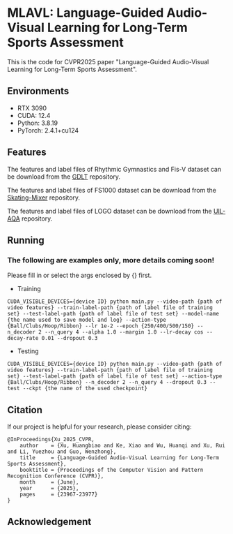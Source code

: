 # MLAVL: Language-Guided Audio-Visual Learning for Long-Term Sports Assessment

This is the code for CVPR2025 paper "Language-Guided Audio-Visual Learning for Long-Term Sports Assessment".

## Environments

- RTX 3090
- CUDA: 12.4
- Python: 3.8.19
- PyTorch: 2.4.1+cu124

## Features

The features and label files of Rhythmic Gymnastics and Fis-V dataset can be download from the [GDLT](https://github.com/xuangch/CVPR22_GDLT) repository.

The features and label files of FS1000 dataset can be download from the [Skating-Mixer](https://github.com/AndyFrancesco29/Audio-Visual-Figure-Skating) repository.

The features and label files of LOGO dataset can be download from the [UIL-AQA](https://github.com/dx199771/Interpretability-AQA/tree/main) repository.

## Running
### The following are examples only, more details coming soon!

Please fill in or select the args enclosed by {} first.

- Training

```
CUDA_VISIBLE_DEVICES={device ID} python main.py --video-path {path of video features} --train-label-path {path of label file of training set} --test-label-path {path of label file of test set} --model-name {the name used to save model and log} --action-type {Ball/Clubs/Hoop/Ribbon} --lr 1e-2 --epoch {250/400/500/150} --n_decoder 2 --n_query 4 --alpha 1.0 --margin 1.0 --lr-decay cos --decay-rate 0.01 --dropout 0.3
```

- Testing

```
CUDA_VISIBLE_DEVICES={device ID} python main.py --video-path {path of video features} --train-label-path {path of label file of training set} --test-label-path {path of label file of test set} --action-type {Ball/Clubs/Hoop/Ribbon} --n_decoder 2 --n_query 4 --dropout 0.3 --test --ckpt {the name of the used checkpoint}
```

## Citation
If our project is helpful for your research, please consider citing:
```
@InProceedings{Xu_2025_CVPR,
    author    = {Xu, Huangbiao and Ke, Xiao and Wu, Huanqi and Xu, Rui and Li, Yuezhou and Guo, Wenzhong},
    title     = {Language-Guided Audio-Visual Learning for Long-Term Sports Assessment},
    booktitle = {Proceedings of the Computer Vision and Pattern Recognition Conference (CVPR)},
    month     = {June},
    year      = {2025},
    pages     = {23967-23977}
}
```

## Acknowledgement